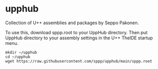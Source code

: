 # upphub
Collection of U++ assemblies and packages by Seppo Pakonen.

To use this, download sppp.root to your UppHub directory. Then put UppHub directory to your assembly settings in the U++ TheIDE startup menu.

```
mkdir ~/upphub
cd ~/upphub
wget https://raw.githubusercontent.com/sppp/upphub/main/sppp.root
```



